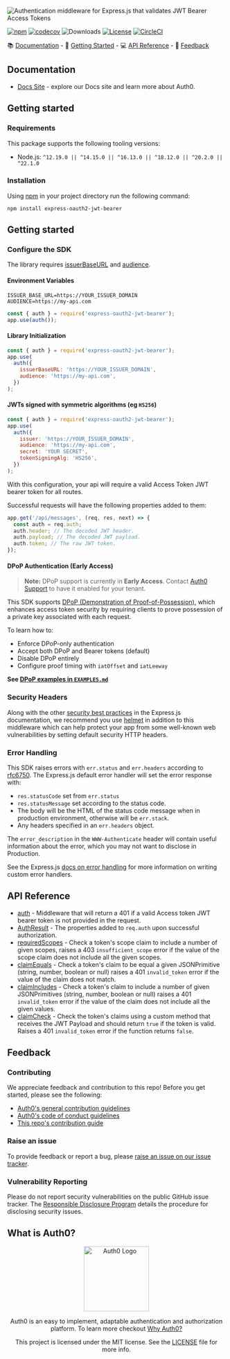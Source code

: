 ![Authentication middleware for Express.js that validates JWT Bearer Access Tokens](https://cdn.auth0.com/website/sdks/banners/express-oauth2-jwt-bearer-banner.png)

[![npm](https://img.shields.io/npm/v/express-oauth2-jwt-bearer.svg?style=flat)](https://www.npmjs.com/package/express-oauth2-jwt-bearer)
[![codecov](https://img.shields.io/badge/coverage-100%25-green)](./jest.config.js#L6-L13)
![Downloads](https://img.shields.io/npm/dw/express-oauth2-jwt-bearer)
[![License](https://img.shields.io/:license-mit-blue.svg?style=flat)](https://opensource.org/licenses/MIT)
[![CircleCI](https://img.shields.io/circleci/build/github/auth0/node-oauth2-jwt-bearer.svg?branch=master&style=flat)](https://circleci.com/gh/auth0/node-oauth2-jwt-bearer)

📚 [Documentation](#documentation) - 🚀 [Getting Started](#getting-started) - 💻 [API Reference](#api-reference) - 💬 [Feedback](#feedback)

## Documentation

- [Docs Site](https://auth0.com/docs) - explore our Docs site and learn more about Auth0.

## Getting started

### Requirements

This package supports the following tooling versions:

- Node.js: `^12.19.0 || ^14.15.0 || ^16.13.0 || ^18.12.0 || ^20.2.0 || ^22.1.0`

### Installation

Using [npm](https://npmjs.org) in your project directory run the following command:

```shell
npm install express-oauth2-jwt-bearer
```

## Getting started

### Configure the SDK

The library requires [issuerBaseURL](https://auth0.github.io/node-oauth2-jwt-bearer/interfaces/AuthOptions.html#issuerBaseURL) and [audience](https://auth0.github.io/node-oauth2-jwt-bearer/interfaces/AuthOptions.html#audience).

#### Environment Variables

```shell
ISSUER_BASE_URL=https://YOUR_ISSUER_DOMAIN
AUDIENCE=https://my-api.com
```

```js
const { auth } = require('express-oauth2-jwt-bearer');
app.use(auth());
```

#### Library Initialization

```js
const { auth } = require('express-oauth2-jwt-bearer');
app.use(
  auth({
    issuerBaseURL: 'https://YOUR_ISSUER_DOMAIN',
    audience: 'https://my-api.com',
  })
);
```

#### JWTs signed with symmetric algorithms (eg `HS256`)

```js
const { auth } = require('express-oauth2-jwt-bearer');
app.use(
  auth({
    issuer: 'https://YOUR_ISSUER_DOMAIN',
    audience: 'https://my-api.com',
    secret: 'YOUR SECRET',
    tokenSigningAlg: 'HS256',
  })
);
```

With this configuration, your api will require a valid Access Token JWT bearer token for all routes.

Successful requests will have the following properties added to them:

```js
app.get('/api/messages', (req, res, next) => {
  const auth = req.auth;
  auth.header; // The decoded JWT header.
  auth.payload; // The decoded JWT payload.
  auth.token; // The raw JWT token.
});
```

#### DPoP Authentication (Early Access)

> **Note:** DPoP support is currently in **Early Access**. Contact [Auth0 Support](https://support.auth0.com/) to have it enabled for your tenant.

This SDK supports [DPoP (Demonstration of Proof-of-Possession)](https://datatracker.ietf.org/doc/html/rfc9449), which enhances access token security by requiring clients to prove possession of a private key associated with each request.

To learn how to:
- Enforce DPoP-only authentication
- Accept both DPoP and Bearer tokens (default)
- Disable DPoP entirely
- Configure proof timing with `iatOffset` and `iatLeeway`

**See [DPoP examples in `EXAMPLES.md`](https://github.com/auth0/node-oauth2-jwt-bearer/blob/main/packages/express-oauth2-jwt-bearer/EXAMPLES.md#dpop-authentication-early-access)**


### Security Headers

Along with the other [security best practices](https://expressjs.com/en/advanced/best-practice-security.html) in the Express.js documentation, we recommend you use [helmet](https://www.npmjs.com/package/helmet) in addition to this middleware which can help protect your app from some well-known web vulnerabilities by setting default security HTTP headers.

### Error Handling

This SDK raises errors with `err.status` and `err.headers` according to [rfc6750](https://datatracker.ietf.org/doc/html/rfc6750#section-3). The Express.js default error handler will set the error response with:

- `res.statusCode` set from `err.status`
- `res.statusMessage` set according to the status code.
- The body will be the HTML of the status code message when in production environment, otherwise will be `err.stack`.
- Any headers specified in an `err.headers` object.

The `error_description` in the `WWW-Authenticate` header will contain useful information about the error, which you may not want to disclose in Production.

See the Express.js [docs on error handling](https://expressjs.com/en/guide/error-handling.html) for more information on writing custom error handlers.

## API Reference

- [auth](https://auth0.github.io/node-oauth2-jwt-bearer/functions/auth.html) - Middleware that will return a 401 if a valid Access token JWT bearer token is not provided in the request.
- [AuthResult](https://auth0.github.io/node-oauth2-jwt-bearer/interfaces/AuthResult.html) - The properties added to `req.auth` upon successful authorization.
- [requiredScopes](https://auth0.github.io/node-oauth2-jwt-bearer/functions/requiredScopes.html) - Check a token's scope claim to include a number of given scopes, raises a 403 `insufficient_scope` error if the value of the scope claim does not include all the given scopes.
- [claimEquals](https://auth0.github.io/node-oauth2-jwt-bearer/functions/claimEquals.html) - Check a token's claim to be equal a given JSONPrimitive (string, number, boolean or null) raises a 401 `invalid_token` error if the value of the claim does not match.
- [claimIncludes](https://auth0.github.io/node-oauth2-jwt-bearer/functions/claimIncludes.html) - Check a token's claim to include a number of given JSONPrimitives (string, number, boolean or null) raises a 401 `invalid_token` error if the value of the claim does not include all the given values.
- [claimCheck](https://auth0.github.io/node-oauth2-jwt-bearer/functions/claimCheck.html) - Check the token's claims using a custom method that receives the JWT Payload and should return `true` if the token is valid. Raises a 401 `invalid_token` error if the function returns `false`.

## Feedback

### Contributing

We appreciate feedback and contribution to this repo! Before you get started, please see the following:

- [Auth0's general contribution guidelines](https://github.com/auth0/open-source-template/blob/master/GENERAL-CONTRIBUTING.md)
- [Auth0's code of conduct guidelines](https://github.com/auth0/open-source-template/blob/master/CODE-OF-CONDUCT.md)
- [This repo's contribution guide](https://github.com/auth0/node-oauth2-jwt-bearer/blob/main/CONTRIBUTING.md)

### Raise an issue

To provide feedback or report a bug, please [raise an issue on our issue tracker](https://github.com/auth0/node-oauth2-jwt-bearer/issues).

### Vulnerability Reporting

Please do not report security vulnerabilities on the public GitHub issue tracker. The [Responsible Disclosure Program](https://auth0.com/whitehat) details the procedure for disclosing security issues.

## What is Auth0?

<p align="center">
  <picture>
    <source media="(prefers-color-scheme: dark)" srcset="https://cdn.auth0.com/website/sdks/logos/auth0_dark_mode.png" width="150">
    <source media="(prefers-color-scheme: light)" srcset="https://cdn.auth0.com/website/sdks/logos/auth0_light_mode.png" width="150">
    <img alt="Auth0 Logo" src="https://cdn.auth0.com/website/sdks/logos/auth0_light_mode.png" width="150">
  </picture>
</p>
<p align="center">
  Auth0 is an easy to implement, adaptable authentication and authorization platform. To learn more checkout <a href="https://auth0.com/why-auth0">Why Auth0?</a>
</p>
<p align="center">
  This project is licensed under the MIT license. See the <a href="https://github.com/auth0/node-oauth2-jwt-bearer/blob/main/packages/express-oauth2-jwt-bearer/LICENSE"> LICENSE</a> file for more info.
</p>
